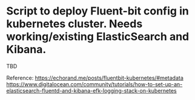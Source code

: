 # Script to deploy Fluent-bit config in kubernetes cluster. Needs working/existing ElasticSearch and Kibana.
TBD

Reference:
https://echorand.me/posts/fluentbit-kubernetes/#metadata
https://www.digitalocean.com/community/tutorials/how-to-set-up-an-elasticsearch-fluentd-and-kibana-efk-logging-stack-on-kubernetes
